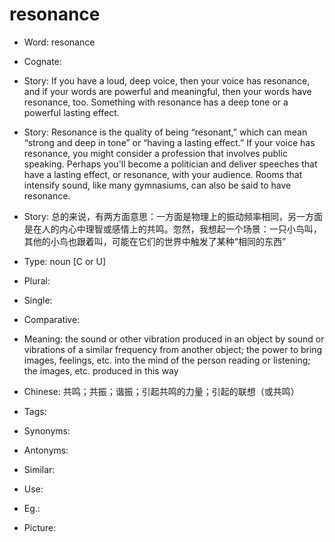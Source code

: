 # resonance

- Word: resonance
- Cognate: 
- Story: If you have a loud, deep voice, then your voice has resonance, and if your words are powerful and meaningful, then your words have resonance, too. Something with resonance has a deep tone or a powerful lasting effect.
- Story: Resonance is the quality of being “resonant,” which can mean “strong and deep in tone” or “having a lasting effect.” If your voice has resonance, you might consider a profession that involves public speaking. Perhaps you'll become a politician and deliver speeches that have a lasting effect, or resonance, with your audience. Rooms that intensify sound, like many gymnasiums, can also be said to have resonance.
- Story: 总的来说，有两方面意思：一方面是物理上的振动频率相同，另一方面是在人的内心中理智或感情上的共鸣。忽然，我想起一个场景：一只小鸟叫，其他的小鸟也跟着叫，可能在它们的世界中触发了某种“相同的东西”

- Type: noun [C or U]
- Plural: 
- Single: 
- Comparative: 
- Meaning: the sound or other vibration produced in an object by sound or vibrations of a similar frequency from another object; the power to bring images, feelings, etc. into the mind of the person reading or listening; the images, etc. produced in this way
- Chinese: 共鸣；共振；谐振；引起共鸣的力量；引起的联想（或共鸣）
- Tags: 
- Synonyms: 
- Antonyms: 
- Similar: 
- Use: 
- Eg.: 
- Picture: 

